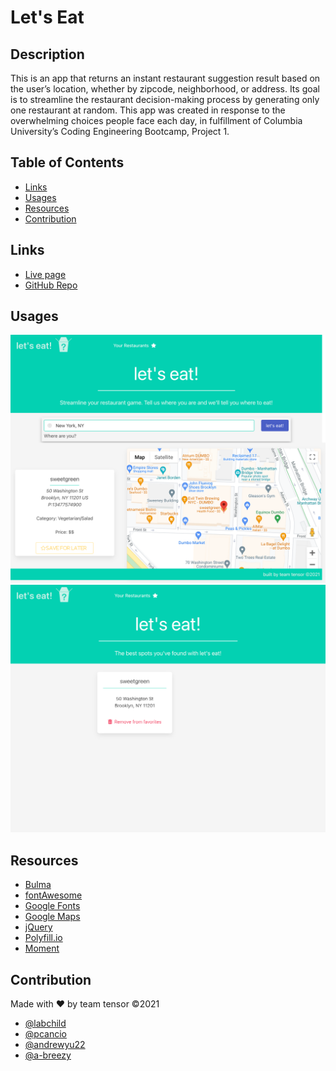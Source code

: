 # Let's Eat

## Description

This is an app that returns an instant restaurant suggestion result based on the user’s location, whether by zipcode, neighborhood, or address. Its goal is to streamline the restaurant decision-making process by generating only one restaurant at random. This app was created in response to the overwhelming choices people face each day, in fulfillment of Columbia University’s Coding Engineering Bootcamp, Project 1.

## Table of Contents

- [Links](#links)
- [Usages](#usages)
- [Resources](#resources)
- [Contribution](#contribution)

## Links

- [Live page](https://a-breezy.github.io/LetsEat/)
- [GitHub Repo](https://github.com/a-breezy/LetsEat)

## Usages

![Let's Eat HomePage](./assets/images/letsEat_homepage.png)
![Let's Eat Favorites Page](./assets/images/letsEat_favorites.png)

## Resources

- [Bulma](https://bulma.io/)
- [fontAwesome](https://fontawesome.com/)
- [Google Fonts](https://fonts.google.com/)
- [Google Maps](https://developers.google.com/maps/apis-by-platform)
- [jQuery](https://jquery.com/)
- [Polyfill.io](https://polyfill.io/v3/)
- [Moment](https://momentjs.com/docs/)

## Contribution

Made with ❤️ by team tensor &copy;2021

- [@labchild](https://github.com/labchild)
- [@pcancio](https://github.com/pcancio)
- [@andrewyu22](https://github.com/andrewyu22)
- [@a-breezy](https://github.com/a-breezy)
